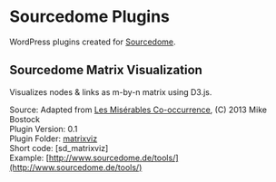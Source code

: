Sourcedome Plugins
==========

WordPress plugins created for [Sourcedome](http://www.sourcedome.de).

Sourcedome Matrix Visualization
--------------------------------------------------------------------------------
Visualizes nodes & links as m-by-n matrix using D3.js.<br/>

Source: Adapted from [Les Misérables Co-occurrence](http://bost.ocks.org/mike/miserables/), (C) 2013 Mike Bostock<br/>
Plugin Version: 0.1<br/>
Plugin Folder: [matrixviz](https://github.com/burkhardm/sourcedome-plugins/tree/master/matrixviz)<br/>
Short code: [sd_matrixviz]<br/>
Example: [http://www.sourcedome.de/tools/](http://www.sourcedome.de/tools/)<br/>
